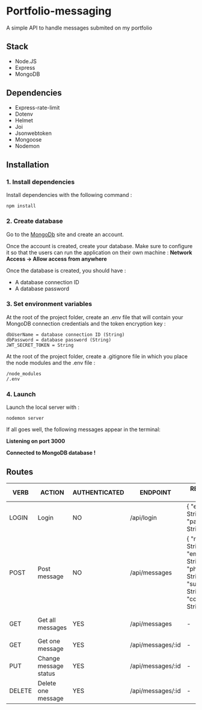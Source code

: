 # Portfolio-messaging

A simple API to handle messages submited on my portfolio

## Stack
- Node.JS
- Express
- MongoDB

## Dependencies
- Express-rate-limit
- Dotenv
- Helmet
- Joi
- Jsonwebtoken
- Mongoose
- Nodemon

## Installation

### 1. Install dependencies
Install dependencies with the following command :
````
npm install 
````
### 2. Create database
Go to the [MongoDb](https://www.mongodb.com/) site and create an account.

Once the account is created, create your database. Make sure to configure it so that the users can run the application on their own machine :
**Network Access -> Allow access from anywhere**

Once the database is created, you should have :

- A database connection ID
- A database password

### 3. Set environment variables

At the root of the project folder, create an .env file that will contain your MongoDB connection credentials and the token encryption key :
````
dbUserName = database connection ID (String)
dbPassword = database password (String)
JWT_SECRET_TOKEN = String
````

At the root of the project folder, create a .gitignore file in which you place the node modules and the .env file :
````
/node_modules
/.env
````

### 4. Launch

Launch the local server with :
````
nodemon server
````

If all goes well, the following messages appear in the terminal:

**Listening on port 3000**

**Connected to MongoDB database !**


## Routes

| VERB   | ACTION                | AUTHENTICATED | ENDPOINT          | REQUEST BODY                                                                                   | RESPONSE                                |
|--------|-----------------------|---------------|-------------------|------------------------------------------------------------------------------------------------|-----------------------------------------|
| LOGIN  | Login                 | NO            | /api/login        | { "email" : String, "password": String }                                                       | { "userId" : String, "token" : String } |
| POST   | Post message          | NO            | /api/messages     | { "name" : String, "email" : String, "phone" : String, "subject" : String, "content" : String} | { api message }                         |
| GET    | Get all messages      | YES           | /api/messages     | -                                                                                              | [ { message }, ... ]                    |
| GET    | Get one message       | YES           | /api/messages/:id | -                                                                                              | { message }                             |
| PUT    | Change message status | YES           | /api/messages/:id | -                                                                                              | { api message }                         |
| DELETE | Delete one message    | YES           | /api/messages/:id | -                                                                                              | { api message }                         |

